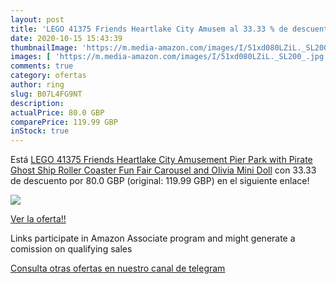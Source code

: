```yaml
---
layout: post
title: 'LEGO 41375 Friends Heartlake City Amusem al 33.33 % de descuento'
date: 2020-10-15 15:43:39
thumbnailImage: 'https://m.media-amazon.com/images/I/51xd080LZiL._SL200_.jpg'
images: [ 'https://m.media-amazon.com/images/I/51xd080LZiL._SL200_.jpg' ]
comments: true
category: ofertas
author: ring
slug: B07L4FG9NT
description:
actualPrice: 80.0 GBP
comparePrice: 119.99 GBP
inStock: true
---
```


Está [LEGO 41375 Friends Heartlake City Amusement Pier  Park with Pirate Ghost Ship Roller Coaster  Fun Fair Carousel and Olivia Mini Doll](https://www.amazon.co.uk/dp/B07L4FG9NT/?tag=tolees0a-21) con 33.33 de descuento por 80.0 GBP (original: 119.99 GBP) en el siguiente enlace!

[![](https://m.media-amazon.com/images/I/51xd080LZiL._SL200_.jpg)](https://www.amazon.co.uk/dp/B07L4FG9NT/?tag=tolees0a-21)

[Ver la oferta!!](https://www.amazon.co.uk/dp/B07L4FG9NT/?tag=tolees0a-21)

Links participate in Amazon Associate program and might generate a comission on qualifying sales

[Consulta otras ofertas en nuestro canal de telegram](https://t.me/s/ofertas25)
